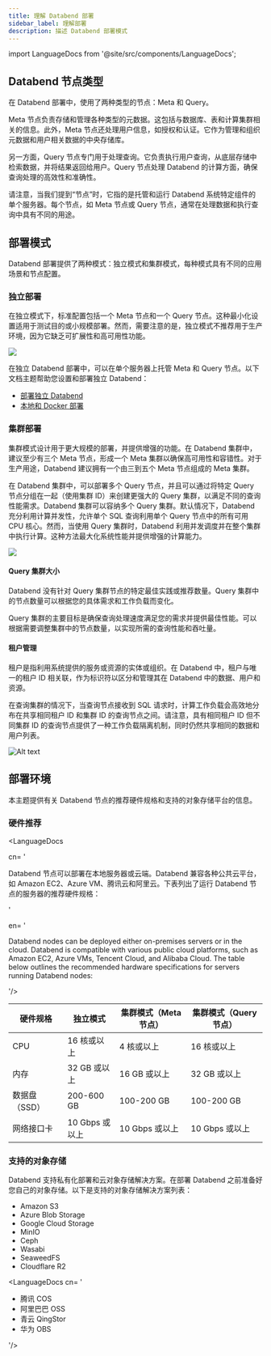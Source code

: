```yaml
---
title: 理解 Databend 部署
sidebar_label: 理解部署
description: 描述 Databend 部署模式
---
```


import LanguageDocs from '@site/src/components/LanguageDocs';

## Databend 节点类型

在 Databend 部署中，使用了两种类型的节点：Meta 和 Query。

Meta 节点负责存储和管理各种类型的元数据。这包括与数据库、表和计算集群相关的信息。此外，Meta 节点还处理用户信息，如授权和认证。它作为管理和组织元数据和用户相关数据的中央存储库。

另一方面，Query 节点专门用于处理查询。它负责执行用户查询，从底层存储中检索数据，并将结果返回给用户。Query 节点处理 Databend 的计算方面，确保查询处理的高效性和准确性。

请注意，当我们提到“节点”时，它指的是托管和运行 Databend 系统特定组件的单个服务器。每个节点，如 Meta 节点或 Query 节点，通常在处理数据和执行查询中具有不同的用途。

## 部署模式

Databend 部署提供了两种模式：独立模式和集群模式，每种模式具有不同的应用场景和节点配置。

### 独立部署

在独立模式下，标准配置包括一个 Meta 节点和一个 Query 节点。这种最小化设置适用于测试目的或小规模部署。然而，需要注意的是，独立模式不推荐用于生产环境，因为它缺乏可扩展性和高可用性功能。

<img src="/img/deploy/deploy-standalone-arch.png"/>

在独立 Databend 部署中，可以在单个服务器上托管 Meta 和 Query 节点。以下文档主题帮助您设置和部署独立 Databend：

- [部署独立 Databend](01-non-production/01-deploying-databend.md)
- [本地和 Docker 部署](01-non-production/00-deploying-local.md)

### 集群部署

集群模式设计用于更大规模的部署，并提供增强的功能。在 Databend 集群中，建议至少有三个 Meta 节点，形成一个 Meta 集群以确保高可用性和容错性。对于生产用途，Databend 建议拥有一个由三到五个 Meta 节点组成的 Meta 集群。

在 Databend 集群中，可以部署多个 Query 节点，并且可以通过将特定 Query 节点分组在一起（使用集群 ID）来创建更强大的 Query 集群，以满足不同的查询性能需求。Databend 集群可以容纳多个 Query 集群。默认情况下，Databend 充分利用计算并发性，允许单个 SQL 查询利用单个 Query 节点中的所有可用 CPU 核心。然而，当使用 Query 集群时，Databend 利用并发调度并在整个集群中执行计算。这种方法最大化系统性能并提供增强的计算能力。

<img src="/img/deploy/deploy-cluster-arch.png"/>

#### Query 集群大小

Databend 没有针对 Query 集群节点的特定最佳实践或推荐数量。Query 集群中的节点数量可以根据您的具体需求和工作负载而变化。

Query 集群的主要目标是确保查询处理速度满足您的需求并提供最佳性能。可以根据需要调整集群中的节点数量，以实现所需的查询性能和吞吐量。

#### 租户管理

租户是指利用系统提供的服务或资源的实体或组织。在 Databend 中，租户与唯一的租户 ID 相关联，作为标识符以区分和管理其在 Databend 中的数据、用户和资源。

在查询集群的情况下，当查询节点接收到 SQL 请求时，计算工作负载会高效地分布在共享相同租户 ID 和集群 ID 的查询节点之间。请注意，具有相同租户 ID 但不同集群 ID 的查询节点提供了一种工作负载隔离机制，同时仍然共享相同的数据和用户列表。

![Alt text](/img/deploy/tenantid.PNG)

## 部署环境

本主题提供有关 Databend 节点的推荐硬件规格和支持的对象存储平台的信息。

### 硬件推荐

<LanguageDocs

cn=
'

Databend 节点可以部署在本地服务器或云端。Databend 兼容各种公共云平台，如 Amazon EC2、Azure VM、腾讯云和阿里云。下表列出了运行 Databend 节点的服务器的推荐硬件规格：

'

en=
'

Databend nodes can be deployed either on-premises servers or in the cloud. Databend is compatible with various public cloud platforms, such as Amazon EC2, Azure VMs, Tencent Cloud, and Alibaba Cloud. The table below outlines the recommended hardware specifications for servers running Databend nodes:

'/>

| 硬件规格      | 独立模式       | 集群模式（Meta 节点） | 集群模式（Query 节点） |
| ------------- | -------------- | --------------------- | ---------------------- |
| CPU           | 16 核或以上    | 4 核或以上            | 16 核或以上            |
| 内存          | 32 GB 或以上   | 16 GB 或以上          | 32 GB 或以上           |
| 数据盘（SSD） | 200-600 GB     | 100-200 GB            | 100-200 GB             |
| 网络接口卡    | 10 Gbps 或以上 | 10 Gbps 或以上        | 10 Gbps 或以上         |

### 支持的对象存储

Databend 支持私有化部署和云对象存储解决方案。在部署 Databend 之前准备好您自己的对象存储。以下是支持的对象存储解决方案列表：

- Amazon S3
- Azure Blob Storage
- Google Cloud Storage
- MinIO
- Ceph
- Wasabi
- SeaweedFS
- Cloudflare R2

<LanguageDocs
cn=
'

- 腾讯 COS
- 阿里巴巴 OSS
- 青云 QingStor
- 华为 OBS

'/>
